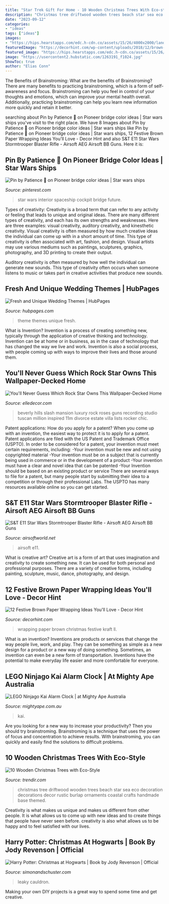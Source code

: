 ```yaml
---
title: "Star Trek Gift For Home - 10 Wooden Christmas Trees With Eco-style"
description: "Christmas tree driftwood wooden trees beach star sea eco decoration decorations decor rustic burlap ornaments coastal crafts handmade base themed"
date: "2023-09-12"
categories:
- "ideas"
tags: ["ideas"]
images:
- "https://hips.hearstapps.com/edc.h-cdn.co/assets/15/26/4000x2000/landscape-1435091592-slash-beverly-hills-house-01.jpg?resize=1200:*"
featuredImage: "https://decorhint.com/wp-content/uploads/2018/12/brown-kraft-paper-wrapping-ideas-1.jpg"
featured_image: "https://hips.hearstapps.com/edc.h-cdn.co/assets/15/26/4000x2000/landscape-1435091592-slash-beverly-hills-house-01.jpg?resize=1200:*"
image: "https://usercontent2.hubstatic.com/1263191_f1024.jpg"
ShowToc: true
author: "Elias Conn"
---
```



The Benefits of Brainstroming: What are the benefits of Brainstroming?
There are many benefits to practicing brainstroming, which is a form of self-awareness and focus. Brainstroming can help you feel in control of your thoughts and emotions, which can improve your mental health overall. Additionally, practicing brainstroming can help you learn new information more quickly and retain it better.

	

		
searching about Pin by Patience 🦑 on Pioneer bridge color ideas | Star wars ships you've visit to the right place. We have 8 Images about Pin by Patience 🦑 on Pioneer bridge color ideas | Star wars ships like Pin by Patience 🦑 on Pioneer bridge color ideas | Star wars ships, 12 Festive Brown Paper Wrapping Ideas You&#039;ll Love - Decor Hint and also S&amp;T E11 Star Wars Stormtrooper Blaster Rifle - Airsoft AEG Airsoft BB Guns. Here it is:
		
    
## Pin By Patience 🦑 On Pioneer Bridge Color Ideas | Star Wars Ships

<img loading=lazy src="https://i.pinimg.com/736x/57/e1/6e/57e16ef24ecbe469dbe5f64490f9c658--stephane-cockpit.jpg" onerror="this.onerror=null;this.src='https://tse3.mm.bing.net/th?id=OIP.of8LInZ7pnw79fia_ShFnwHaFj&amp;pid=15.1';" alt="Pin by Patience 🦑 on Pioneer bridge color ideas | Star wars ships">

_Source: pinterest.com_

>star wars interior spaceship cockpit bridge future. 

	

Types of creativity:
Creativity is a broad term that can refer to any activity or feeling that leads to unique and original ideas. There are many different types of creativity, and each has its own strengths and weaknesses. Here are three examples: visual creativity, auditory creativity, and kinesthetic creativity.
Visual creativity is often measured by how much creative ideas the individual can come up with in a short amount of time. This type of creativity is often associated with art, fashion, and design. Visual artists may use various mediums such as paintings, sculptures, graphics, photography, and 3D printing to create their output.

Auditory creativity is often measured by how well the individual can generate new sounds. This type of creativity often occurs when someone listens to music or takes part in creative activities that produce new sounds.

    
## Fresh And Unique Wedding Themes | HubPages

<img loading=lazy src="https://usercontent2.hubstatic.com/1263191_f1024.jpg" onerror="this.onerror=null;this.src='https://tse2.mm.bing.net/th?id=OIP.HR5ld8VsVyHzhmplEvsq9QHaLH&amp;pid=15.1';" alt="Fresh and Unique Wedding Themes | HubPages">

_Source: hubpages.com_

>theme themes unique fresh. 

	

What is Invention?
Invention is a process of creating something new, typically through the application of creative thinking and technology. Invention can be at home or in business, as in the case of technology that has changed the way we live and work. Invention is also a social process, with people coming up with ways to improve their lives and those around them.

    
## You&#039;ll Never Guess Which Rock Star Owns This Wallpaper-Decked Home

<img loading=lazy src="https://hips.hearstapps.com/edc.h-cdn.co/assets/15/26/4000x2000/landscape-1435091592-slash-beverly-hills-house-01.jpg?resize=1200:*" onerror="this.onerror=null;this.src='https://tse4.mm.bing.net/th?id=OIP.LyDQeciCZnOJj3OdiYJD0wHaDt&amp;pid=15.1';" alt="You&#039;ll Never Guess Which Rock Star Owns This Wallpaper-Decked Home">

_Source: elledecor.com_

>beverly hills slash mansion luxury rock roses guns recording studio tuscan million inspired 11m divorce estate villa lists rocker chic. 

	

Patent applications: How do you apply for a patent?
When you come up with an invention, the easiest way to protect it is to apply for a patent. Patent applications are filed with the US Patent and Trademark Office (USPTO). In order to be considered for a patent, your invention must meet certain requirements, including: 
-Your invention must be new and not using copyrighted material
-Your invention must be on a subject that is currently being used in commerce or in the development of a product
-Your invention must have a clear and novel idea that can be patented
-Your Invention should be based on an existing product or service There are several ways to file for a patent, but many people start by submitting their idea to a competition or through their professional Labs. The USPTO has many resources available online so you can get started.

    
## S&amp;T E11 Star Wars Stormtrooper Blaster Rifle - Airsoft AEG Airsoft BB Guns

<img loading=lazy src="https://www.airsoftworld.net/media/catalog/product/cache/1/image/9df78eab33525d08d6e5fb8d27136e95/2/0/20170221_140744.jpg" onerror="this.onerror=null;this.src='https://tse4.mm.bing.net/th?id=OIP.XrgSU4Sz23ssJd_Ae6I79AHaEK&amp;pid=15.1';" alt="S&amp;T E11 Star Wars Stormtrooper Blaster Rifle - Airsoft AEG Airsoft BB Guns">

_Source: airsoftworld.net_

>airsoft e11. 

	

What is creative art?
Creative art is a form of art that uses imagination and creativity to create something new. It can be used for both personal and professional purposes. There are a variety of creative forms, including painting, sculpture, music, dance, photography, and design.

    
## 12 Festive Brown Paper Wrapping Ideas You&#039;ll Love - Decor Hint

<img loading=lazy src="https://decorhint.com/wp-content/uploads/2018/12/brown-kraft-paper-wrapping-ideas-1.jpg" onerror="this.onerror=null;this.src='https://tse4.mm.bing.net/th?id=OIP.Gg0x5QpJ2CHubJvSmVNFiQHaLH&amp;pid=15.1';" alt="12 Festive Brown Paper Wrapping Ideas You&#039;ll Love - Decor Hint">

_Source: decorhint.com_

>wrapping paper brown christmas festive kraft ll. 

	

What is an invention?
Inventions are products or services that change the way people live, work, and play. They can be something as simple as a new design for a product or a new way of doing something. Sometimes, an invention can even be a new form of transportation. Inventions have the potential to make everyday life easier and more comfortable for everyone.

    
## LEGO Ninjago Kai Alarm Clock | At Mighty Ape Australia

<img loading=lazy src="https://d3fa68hw0m2vcc.cloudfront.net/d34/96084248.jpeg" onerror="this.onerror=null;this.src='https://tse2.mm.bing.net/th?id=OIP.lMkXBS5o-_OqpNORlteBpwHaLN&amp;pid=15.1';" alt="LEGO Ninjago Kai Alarm Clock | at Mighty Ape Australia">

_Source: mightyape.com.au_

>kai. 

	

Are you looking for a new way to increase your productivity? Then you should try brainstroming. Brainstroming is a technique that uses the power of focus and concentration to achieve results. With brainstroming, you can quickly and easily find the solutions to difficult problems.

    
## 10 Wooden Christmas Trees With Eco-Style

<img loading=lazy src="https://cdn.trendir.com/wp-content/uploads/old/dining-entertaining/2014/11/20/wooden-christmas-trees-eco-flavor-6.jpg" onerror="this.onerror=null;this.src='https://tse1.mm.bing.net/th?id=OIP.cdvMJKGq_gDWmDjr9Q-wTAHaLr&amp;pid=15.1';" alt="10 Wooden Christmas Trees with Eco-Style">

_Source: trendir.com_

>christmas tree driftwood wooden trees beach star sea eco decoration decorations decor rustic burlap ornaments coastal crafts handmade base themed. 

	

Creativity is what makes us unique and makes us different from other people. It is what allows us to come up with new ideas and to create things that people have never seen before. creativity is also what allows us to be happy and to feel satisfied with our lives.

    
## Harry Potter: Christmas At Hogwarts | Book By Jody Revenson | Official

<img loading=lazy src="https://d28hgpri8am2if.cloudfront.net/book_images/onix/interior_spreads/9781683839408/harry-potter-christmas-at-hogwarts-9781683839408.in02.jpg" onerror="this.onerror=null;this.src='https://tse2.mm.bing.net/th?id=OIP._o2jlHuohtnZQQKiOTea8AHaDt&amp;pid=15.1';" alt="Harry Potter: Christmas at Hogwarts | Book by Jody Revenson | Official">

_Source: simonandschuster.com_

>leaky cauldron. 

	

Making your own DIY projects is a great way to spend some time and get creative.

